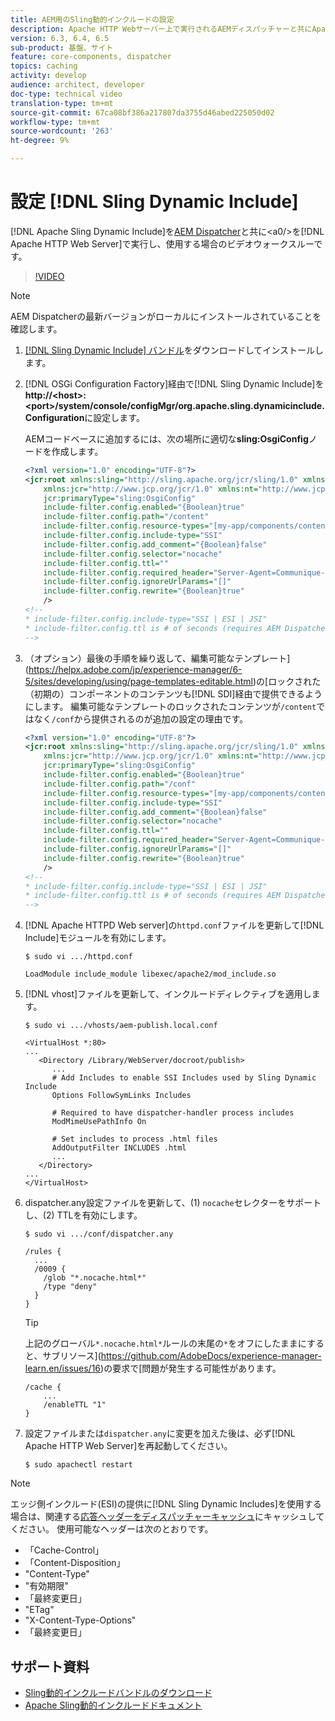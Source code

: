 ```yaml
---
title: AEM用のSling動的インクルードの設定
description: Apache HTTP Webサーバー上で実行されるAEMディスパッチャーと共にApache Sling Dynamic Includeをインストールして使用するビデオのウォークスルーです。
version: 6.3, 6.4, 6.5
sub-product: 基盤、サイト
feature: core-components, dispatcher
topics: caching
activity: develop
audience: architect, developer
doc-type: technical video
translation-type: tm+mt
source-git-commit: 67ca08bf386a217807da3755d46abed225050d02
workflow-type: tm+mt
source-wordcount: '263'
ht-degree: 9%

---
```



# 設定 [!DNL Sling Dynamic Include]

[!DNL Apache Sling Dynamic Include]を[AEM Dispatcher](https://docs.adobe.com/content/help/ja-JP/experience-manager-dispatcher/using/dispatcher.html)と共に&lt;a0/>を[!DNL Apache HTTP Web Server]で実行し、使用する場合のビデオウォークスルーです。

>[!VIDEO](https://video.tv.adobe.com/v/17040/?quality=12&learn=on)

>[!NOTE]
>
> AEM Dispatcherの最新バージョンがローカルにインストールされていることを確認します。

1. [[!DNL Sling Dynamic Include] バンドル](https://sling.apache.org/downloads.cgi)をダウンロードしてインストールします。
1. [!DNL OSGi Configuration Factory]経由で[!DNL Sling Dynamic Include]を&#x200B;**http://&lt;host>:&lt;port>/system/console/configMgr/org.apache.sling.dynamicinclude.Configuration**&#x200B;に設定します。

   AEMコードベースに追加するには、次の場所に適切な&#x200B;**sling:OsgiConfig**&#x200B;ノードを作成します。

   ```xml
   <?xml version="1.0" encoding="UTF-8"?>
   <jcr:root xmlns:sling="http://sling.apache.org/jcr/sling/1.0" xmlns:cq="http://www.day.com/jcr/cq/1.0"
       xmlns:jcr="http://www.jcp.org/jcr/1.0" xmlns:nt="http://www.jcp.org/jcr/nt/1.0"
       jcr:primaryType="sling:OsgiConfig"
       include-filter.config.enabled="{Boolean}true"
       include-filter.config.path="/content"
       include-filter.config.resource-types="[my-app/components/content/highly-dynamic]"
       include-filter.config.include-type="SSI" 
       include-filter.config.add_comment="{Boolean}false"
       include-filter.config.selector="nocache"
       include-filter.config.ttl=""
       include-filter.config.required_header="Server-Agent=Communique-Dispatcher"
       include-filter.config.ignoreUrlParams="[]"
       include-filter.config.rewrite="{Boolean}true"
       />
   <!--
   * include-filter.config.include-type="SSI | ESI | JSI"
   * include-filter.config.ttl is # of seconds (requires AEM Dispatcher 4.1.11+)
   -->
   ```

1. （オプション）最後の手順を繰り返して、編集可能なテンプレート](https://helpx.adobe.com/jp/experience-manager/6-5/sites/developing/using/page-templates-editable.html)の[ロックされた（初期の）コンポーネントのコンテンツも[!DNL SDI]経由で提供できるようにします。 編集可能なテンプレートのロックされたコンテンツが`/content`ではなく`/conf`から提供されるのが追加の設定の理由です。

   ```xml
   <?xml version="1.0" encoding="UTF-8"?>
   <jcr:root xmlns:sling="http://sling.apache.org/jcr/sling/1.0" xmlns:cq="http://www.day.com/jcr/cq/1.0"
       xmlns:jcr="http://www.jcp.org/jcr/1.0" xmlns:nt="http://www.jcp.org/jcr/nt/1.0"
       jcr:primaryType="sling:OsgiConfig"
       include-filter.config.enabled="{Boolean}true"
       include-filter.config.path="/conf"
       include-filter.config.resource-types="[my-app/components/content/highly-dynamic]"
       include-filter.config.include-type="SSI" 
       include-filter.config.add_comment="{Boolean}false"
       include-filter.config.selector="nocache"
       include-filter.config.ttl=""
       include-filter.config.required_header="Server-Agent=Communique-Dispatcher"
       include-filter.config.ignoreUrlParams="[]"
       include-filter.config.rewrite="{Boolean}true"
       />
   <!--
   * include-filter.config.include-type="SSI | ESI | JSI"
   * include-filter.config.ttl is # of seconds (requires AEM Dispatcher 4.1.11+)
   -->
   ```

1. [!DNL Apache HTTPD Web server]の`httpd.conf`ファイルを更新して[!DNL Include]モジュールを有効にします。

   ```shell
   $ sudo vi .../httpd.conf
   ```

   ```shell
   LoadModule include_module libexec/apache2/mod_include.so
   ```

1. [!DNL vhost]ファイルを更新して、インクルードディレクティブを適用します。

   ```shell
   $ sudo vi .../vhosts/aem-publish.local.conf
   ```

   ```shell
   <VirtualHost *:80>
   ...
      <Directory /Library/WebServer/docroot/publish>
         ...
         # Add Includes to enable SSI Includes used by Sling Dynamic Include
         Options FollowSymLinks Includes
   
         # Required to have dispatcher-handler process includes
         ModMimeUsePathInfo On
   
         # Set includes to process .html files
         AddOutputFilter INCLUDES .html
         ...
      </Directory>
   ...
   </VirtualHost>
   ```

1. dispatcher.any設定ファイルを更新して、(1) `nocache`セレクターをサポートし、(2) TTLを有効にします。

   ```shell
   $ sudo vi .../conf/dispatcher.any
   ```

   ```shell
   /rules {
     ...
     /0009 {
       /glob "*.nocache.html*"
       /type "deny"
     } 
   }
   ```

   >[!TIP]
   >
   > 上記のグローバル`*.nocache.html*`ルールの末尾の`*`をオフにしたままにすると、サブリソース](https://github.com/AdobeDocs/experience-manager-learn.en/issues/16)の要求で[問題が発生する可能性があります。

   ```shell
   /cache {
       ...
       /enableTTL "1"
   }
   ```

1. 設定ファイルまたは`dispatcher.any`に変更を加えた後は、必ず[!DNL Apache HTTP Web Server]を再起動してください。

   ```shell
   $ sudo apachectl restart
   ```

>[!NOTE]
>
>エッジ側インクルード(ESI)の提供に[!DNL Sling Dynamic Includes]を使用する場合は、関連する[応答ヘッダーをディスパッチャーキャッシュ](https://docs.adobe.com/content/help/en/experience-manager-dispatcher/using/configuring/dispatcher-configuration.html#CachingHTTPResponseHeaders)にキャッシュしてください。 使用可能なヘッダーは次のとおりです。
>
>* 「Cache-Control」
>* 「Content-Disposition」
>* &quot;Content-Type&quot;
>* &quot;有効期限&quot;
>* 「最終変更日」
>* &quot;ETag&quot;
>* &quot;X-Content-Type-Options&quot;
>* 「最終変更日」

>



## サポート資料

* [Sling動的インクルードバンドルのダウンロード](https://sling.apache.org/downloads.cgi)
* [Apache Sling動的インクルードドキュメント](https://github.com/Cognifide/Sling-Dynamic-Include)
